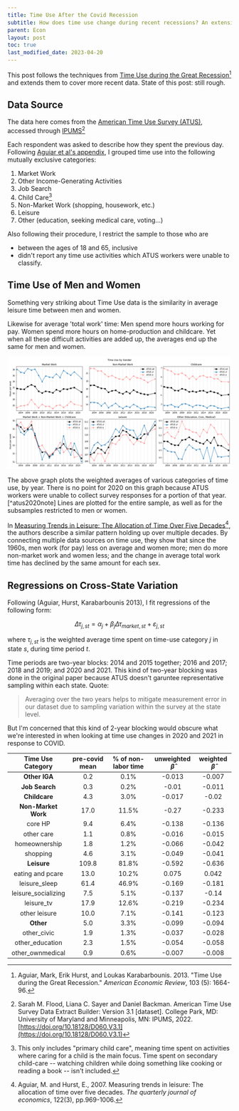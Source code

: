 ```yaml
---
title: Time Use After the Covid Recession
subtitle: How does time use change during recent recessions? An extension of (Aguiar, Hurst, Karabarbounis 2013)
parent: Econ
layout: post
toc: true
last_modified_date: 2023-04-20
---
```


<!--
date: 2023-04-21
last_modified_date: 2022-10-16-->

<!--source code for graphs is from papersdrafts\covid_unemployment-->

This post follows the techniques from [Time Use during the Great Recession](https://www.aeaweb.org/articles?id=10.1257/aer.103.5.1664)[^aguiar2013time]
and extends them to cover more recent data.
State of this post: still rough.
<!--The state of this post is rough, and doesn't always handle the data in the most rigourous way.-->

[^aguiar2013time]: Aguiar, Mark, Erik Hurst, and Loukas Karabarbounis. 2013. "Time Use during the Great Recession." *American Economic Review*, 103 (5): 1664-96.

## Data Source

The data here comes from the [American Time Use Survey (ATUS)](https://www.bls.gov/tus/), accessed through [IPUMS](https://www.atusdata.org)[^Flood_2022]

[^Flood_2022]: Sarah M. Flood, Liana C. Sayer and Daniel Backman. American Time Use Survey Data Extract Builder: Version 3.1 [dataset]. College Park, MD: University of Maryland and Minneapolis, MN: IPUMS, 2022. [https://doi.org/10.18128/D060.V3.1](https://doi.org/10.18128/D060.V3.1)

Each respondent was asked to describe how they spent the previous day.
Following [Aguiar et al's appendix](https://assets.aeaweb.org/asset-server/articles-attachments/aer/data/aug2013/20110981_app.pdf), 
I grouped time use into the following mutually exclusive categories:

1. Market Work
2. Other Income-Generating Activities
3. Job Search
4. Child Care[^primarychildcare]
5. Non-Market Work (shopping, housework, etc.)
    <!--- Core Home Production
    - Home Ownership Activities
    - Obtaining Goods and Services
    - Others Care (eg taking care of the elderly)-->
6. Leisure
    <!-- TV Watching
    - Socializing
    - Sleep
    - Eating and Personal Care 
    - Other Leisure-->
7. Other (education, seeking medical care, voting...)
    <!--- Education
    - Civic
    - Own Medical
    - Unclassified-->

<!--grooming is kind of a work activity, really-->

Also following their procedure, I restrict the sample to those who are
- between the ages of 18 and 65, inclusive
- didn't report any time use activities which ATUS workers were unable to classify.


[^primarychildcare]: This only includes "primary child care", meaning time spent on activities where caring for a child is the main focus. Time spent on secondary child-care -- watching children while doing something like cooking or reading a book -- isn't included.


## Time Use of Men and Women


Something very striking about Time Use data 
is the similarity in average leisure time 
between men and women.

Likewise for average 'total work' time:
Men spend more hours working for pay.
Women spend more hours on home-production and childcare.
Yet when all these difficult activities are added up, 
the averages end up the same for men and women.

![](timeuseimg/totalWorkBySex.png)

The above graph plots the weighted averages
of various categories of time use, by year.
There is no point for 2020 on this graph because ATUS workers were unable to collect survey responses for a portion of that year.[^atus2020note]
Lines are plotted for the entire sample, as well as for the subsamples restricted to men or women.

<!--
[^weightingnote]: The statistical weighting used for this post isn't fully consistent. Because of COVID, the ATUS poll workers were unable to collect responses from March 18th to May 9th or 2020. As such, the typical statistical weighting method doesn't work. The ATUS provides two sets of statistical weights: One for all years except 2020 (`wt06` in IPUMS), and one for only 2019 and 2020 (`wt20`). For ease of making this post, I simply used `wt20` for 2020, and `wt06` for all other years. 
-->

[^2020note]: Because of COVID, the ATUS poll workers were unable to collect responses from March 18th to May 9th of 2020. [As per the ATUS user's guide](https://www.bls.gov/tus/atususersguide.pdf) (see section 9.2) it is thus impossible to properly construct average time use estimates for 2020 as a whole. Any averages over 2020 are merely averages over the ten month period when data was collected (which excludes the most dramatic two months!)





In  [Measuring Trends in Leisure: The Allocation of Time Over Five Decades](https://www.nber.org/papers/w12082)[^aguiar2007measuring],
the authors describe a similar pattern holding up over multiple decades.
By connecting multiple data sources on time use, 
they show that since the 1960s, men work (for pay) less on average and women more; 
men do more non-market work and women less;
and the change in average total work time has declined by the same amount for each sex.



[^aguiar2007measuring]: Aguiar, M. and Hurst, E., 2007. Measuring trends in leisure: The allocation of time over five decades. *The quarterly journal of economics*, 122(3), pp.969-1006.



<!--TODO:
## Unconditional Time Use Changes Before and After Covid

Here, the after-COVID period is defined as 2020 June to 2021 December.
And the before-COVID period is defined as 2018 June to 2019 December,
just to get a similar length of time. 
-->





## Regressions on Cross-State Variation

Following (Aguiar, Hurst, Karabarbounis 2013),
I fit regressions of the following form:

$$\Delta \tau_{j,st} = \alpha_j + \beta_j \Delta \tau_{market,st} + \varepsilon_{j,st}$$

where $\tau_{j,st}$ is the weighted average time spent on time-use category $j$
in state $s$, during time period $t$.

Time periods are two-year blocks:
2014 and 2015 together; 2016 and 2017; 2018 and 2019; and 2020 and 2021.
This kind of two-year blocking was done in the original paper because ATUS doesn't garuntee representative sampling within each state.
Quote:

> Averaging over the two years helps to mitigate measurement error in our dataset due to sampling variation within the survey at the state level.

But I'm concerned that this kind of 2-year blocking would obscure what we're interested in
when looking at time use changes in 2020 and 2021 in response to COVID.

 Time Use Category | pre-covid mean | % of non-labor time | unweighted $\hat\beta$ | weighted $\hat\beta$ |
|:-:|:-:|:-:|:-:|:-:|
| **Other IGA**       | 0.2   | 0.1%  | -0.013 | -0.007 |
| **Job Search**      | 0.3   | 0.2%  | -0.01  | -0.011 |
| **Childcare**       | 4.3   | 3.0%  | -0.017 | -0.02  |
| **Non-Market Work** | 17.0  | 11.5% | -0.27  | -0.233 |
| core HP             | 9.4   | 6.4%  | -0.138 | -0.136 |
| other care          | 1.1   | 0.8%  | -0.016 | -0.015 |
| homeownership       | 1.8   | 1.2%  | -0.066 | -0.042 |
| shopping            | 4.6   | 3.1%  | -0.049 | -0.041 |
| **Leisure**         | 109.8 | 81.8% | -0.592 | -0.636 |
| eating and pcare    | 13.0  | 10.2% | 0.075  | 0.042  |
| leisure_sleep       | 61.4  | 46.9% | -0.169 | -0.181 |
| leisure_socializing | 7.5   | 5.1%  | -0.137 | -0.14  |
| leisure_tv          | 17.9  | 12.6% | -0.219 | -0.234 |
| other leisure       | 10.0  | 7.1%  | -0.141 | -0.123 |
| **Other**           | 5.0   | 3.3%  | -0.099 | -0.094 |
| other_civic         | 1.9   | 1.3%  | -0.037 | -0.028 |
| other_education     | 2.3   | 1.5%  | -0.054 | -0.058 |
| other_ownmedical    | 0.9   | 0.6%  | -0.007 | -0.008 |



<!-- 
For full set from 2004-2021, in 2 year blocks.
| Time Use Category | pre-covid mean | % of non-labor time | unweighted $\hat\beta$ | weighted $\hat\beta$ |
|:--|:-:|:-:|:-:|:-:|
| **Other IGA**       | 0.2   | 0.1%  | -0.013 | -0.005 |
| **Job Search**      | 0.3   | 0.2%  | -0.017 | -0.012 |
| **Childcare**       | 4.7   | 3.3%  | -0.028 | -0.047 |
| **Non-Market Work** | 18.1  | 12.3% | -0.234 | -0.259 |
| core HP             | 9.4   | 6.4%  | -0.112 | -0.142 |
| other care          | 1.4   | 0.9%  | -0.028 | -0.027 |
| homeownership       | 2.2   | 1.5%  | -0.047 | -0.038 |
| shopping            | 5.0   | 3.5%  | -0.047 | -0.052 |
| **Leisure**         | 108.1 | 80.7% | -0.579 | -0.578 |
| eating and pcare    | 13.3  | 10.4% | 0.048  | 0.018  |
| sleep               | 59.6  | 45.6% | -0.145 | -0.178 |
| socializing         | 7.7   | 5.3%  | -0.101 | -0.103 |
| TV                  | 17.6  | 12.5% | -0.233 | -0.208 |
| other leisure       | 9.8   | 7.0%  | -0.148 | -0.108 |
| **Other**           | 5.1   | 3.4%  | -0.129 | -0.099 |
| other_civic         | 2.0   | 1.4%  | -0.035 | -0.034 |
| other_education     | 2.1   | 1.4%  | -0.066 | -0.047 |
| other_ownmedical    | 1.0   | 0.6%  | -0.028 | -0.018 |
-->
















